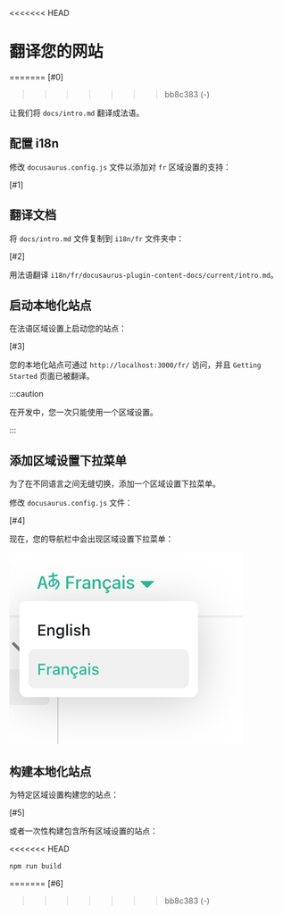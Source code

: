 <<<<<<< HEAD
# 翻译您的网站
=======
[#0]
>>>>>>> bb8c383 (-)

让我们将 `docs/intro.md` 翻译成法语。

## 配置 i18n

修改 `docusaurus.config.js` 文件以添加对 `fr` 区域设置的支持：

[#1]

## 翻译文档

将 `docs/intro.md` 文件复制到 `i18n/fr` 文件夹中：

[#2]

用法语翻译 `i18n/fr/docusaurus-plugin-content-docs/current/intro.md`。

## 启动本地化站点

在法语区域设置上启动您的站点：

[#3]

您的本地化站点可通过 `http://localhost:3000/fr/` 访问，并且 `Getting Started` 页面已被翻译。

:::caution

在开发中，您一次只能使用一个区域设置。

:::

## 添加区域设置下拉菜单

为了在不同语言之间无缝切换，添加一个区域设置下拉菜单。

修改 `docusaurus.config.js` 文件：

[#4]

现在，您的导航栏中会出现区域设置下拉菜单：

![Locale Dropdown](/img/tutorial/localeDropdown.png)

## 构建本地化站点

为特定区域设置构建您的站点：

[#5]

或者一次性构建包含所有区域设置的站点：

<<<<<<< HEAD
```bash
npm run build
```
=======
[#6]
>>>>>>> bb8c383 (-)
